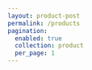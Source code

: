 ```yaml
---
layout: product-post
permalink: /products
pagination:
  enabled: true
  collection: product
  per_page: 1
---
```

